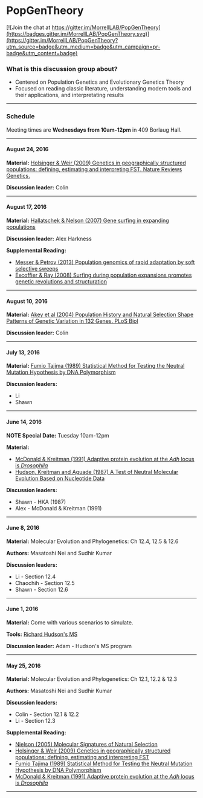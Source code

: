 # PopGenTheory

[![Join the chat at https://gitter.im/MorrellLAB/PopGenTheory](https://badges.gitter.im/MorrellLAB/PopGenTheory.svg)](https://gitter.im/MorrellLAB/PopGenTheory?utm_source=badge&utm_medium=badge&utm_campaign=pr-badge&utm_content=badge)

### What is this discussion group about?
 - Centered on Population Genetics and Evolutionary Genetics Theory
 - Focused on reading classic literature, understanding modern tools and their applications, and interpretating results

---

### Schedule

Meeting times are **Wednesdays from 10am-12pm** in 409 Borlaug Hall.

---

#### August 24, 2016

**Material:** [Holsinger & Weir (2009) Genetics in geographically structured populations: defining, estimating and interpreting FST. Nature Reviews Genetics.](http://www.nature.com/nrg/journal/v10/n9/pdf/nrg2611.pdf)

**Discussion leader:** Colin

---

#### August 17, 2016

**Material:** [Hallatschek & Nelson (2007) Gene surfing in expanding populations](http://ac.els-cdn.com/S0040580907000937/1-s2.0-S0040580907000937-main.pdf?_tid=d2211d90-5f30-11e6-9c65-00000aacb361&acdnat=1470857577_1a338e07d3870942e6cc276cc835a76f)

**Discussion leader:** Alex Harkness

**Supplemental Reading:**
- [Messer & Petrov (2013) Population genomics of rapid adaptation by soft selective sweeps](https://petrov.stanford.edu/pdfs/93.pdf)
- [Excoffier & Ray (2008) Surfing during population expansions promotes genetic revolutions and structuration](http://ac.els-cdn.com/S0169534708001675/1-s2.0-S0169534708001675-main.pdf?_tid=c0290174-5f31-11e6-9122-00000aab0f27&acdnat=1470857976_a228ec9b2f85de686c5ad93011ca78b6)

---

#### August 10, 2016

**Material:** [Akey et al (2004) Population History and Natural Selection Shape Patterns of Genetic Variation in 132 Genes. PLoS Biol](http://www.ncbi.nlm.nih.gov/pmc/articles/PMC515367/)

**Discussion leader:** Colin

---

#### July 13, 2016

**Material:** [Fumio Tajima (1989) Statistical Method for Testing the Neutral Mutation Hypothesis by DNA Polymorphism](https://www.ncbi.nlm.nih.gov/pmc/articles/PMC1203831/pdf/ge1233585.pdf)

**Discussion leaders:**
- Li
- Shawn

---

#### June 14, 2016

**NOTE Special Date:** Tuesday 10am-12pm

**Material:** 
- [McDonald & Kreitman (1991) Adaptive protein evolution at the *Adh* locus is *Drosophila*](http://www.nature.com/nature/journal/v351/n6328/pdf/351652a0.pdf)
- [Hudson, Kreitman and Aguade (1987) A Test of Neutral Molecular Evolution Based on Nucleotide Data](http://www.genetics.org/content/genetics/116/1/153.full.pdf)

**Discussion leaders:**
- Shawn - HKA (1987)
- Alex - McDonald & Kreitman (1991)

---

#### June 8, 2016

**Material:** Molecular Evolution and Phylogenetics: Ch 12.4, 12.5 & 12.6 

**Authors:** Masatoshi Nei and Sudhir Kumar

**Discussion leaders:** 
- Li - Section 12.4
- Chaochih - Section 12.5
- Shawn - Section 12.6

---

#### June 1, 2016

**Material:** Come with various scenarios to simulate.

**Tools:** [Richard Hudson's MS](http://home.uchicago.edu/rhudson1/source/mksamples.html)

**Discussion leader:** Adam - Hudson's MS program

---

#### May 25, 2016

**Material:** Molecular Evolution and Phylogenetics: Ch 12.1, 12.2 & 12.3 

**Authors:** Masatoshi Nei and Sudhir Kumar

**Discussion leaders:** 
- Colin - Section 12.1 & 12.2
- Li - Section 12.3

**Supplemental Reading:**
- [Nielson (2005) Molecular Signatures of Natural Selection](http://isites.harvard.edu/fs/docs/icb.topic903787.files/Nielsen%202005.pdf)
- [Holsinger & Weir (2009) Genetics in geographically structured populations: defining, estimating and interpreting FST](http://www.nature.com/nrg/journal/v10/n9/pdf/nrg2611.pdf)
- [Fumio Tajima (1989) Statistical Method for Testing the Neutral Mutation Hypothesis by DNA Polymorphism](https://www.ncbi.nlm.nih.gov/pmc/articles/PMC1203831/pdf/ge1233585.pdf)
- [McDonald & Kreitman (1991) Adaptive protein evolution at the *Adh* locus is *Drosophila*](http://www.nature.com/nature/journal/v351/n6328/pdf/351652a0.pdf)

---

